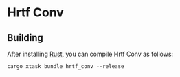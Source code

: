 # Hrtf Conv

## Building

After installing [Rust](https://rustup.rs/), you can compile Hrtf Conv as follows:

```shell
cargo xtask bundle hrtf_conv --release
```
